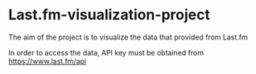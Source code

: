 # Last.fm-visualization-project
The aim of the project is to visualize the data that provided from Last.fm

In order to access the data, API key must be obtained from https://www.last.fm/api

